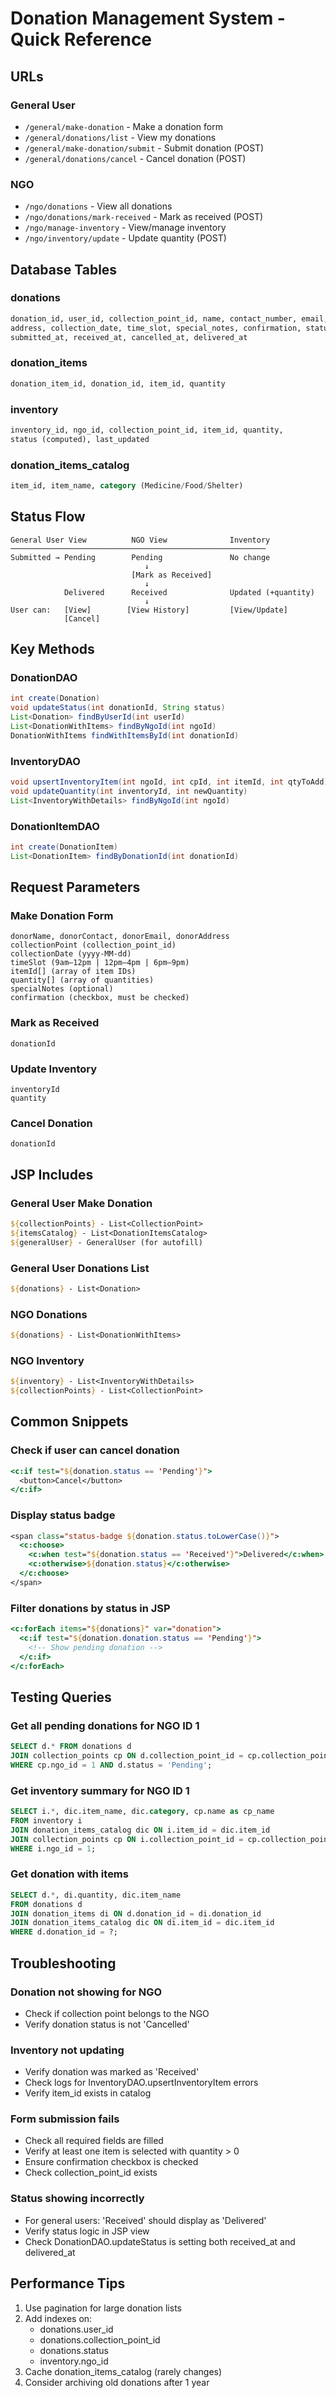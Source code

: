 # Donation Management System - Quick Reference

## URLs

### General User
- `/general/make-donation` - Make a donation form
- `/general/donations/list` - View my donations
- `/general/make-donation/submit` - Submit donation (POST)
- `/general/donations/cancel` - Cancel donation (POST)

### NGO
- `/ngo/donations` - View all donations
- `/ngo/donations/mark-received` - Mark as received (POST)
- `/ngo/manage-inventory` - View/manage inventory
- `/ngo/inventory/update` - Update quantity (POST)

## Database Tables

### donations
```sql
donation_id, user_id, collection_point_id, name, contact_number, email, 
address, collection_date, time_slot, special_notes, confirmation, status,
submitted_at, received_at, cancelled_at, delivered_at
```

### donation_items
```sql
donation_item_id, donation_id, item_id, quantity
```

### inventory
```sql
inventory_id, ngo_id, collection_point_id, item_id, quantity, 
status (computed), last_updated
```

### donation_items_catalog
```sql
item_id, item_name, category (Medicine/Food/Shelter)
```

## Status Flow

```
General User View          NGO View              Inventory
─────────────────────────────────────────────────────────
Submitted → Pending        Pending               No change
                              ↓
                           [Mark as Received]
                              ↓
            Delivered      Received              Updated (+quantity)
                              ↓
User can:   [View]        [View History]         [View/Update]
            [Cancel]
```

## Key Methods

### DonationDAO
```java
int create(Donation)
void updateStatus(int donationId, String status)
List<Donation> findByUserId(int userId)
List<DonationWithItems> findByNgoId(int ngoId)
DonationWithItems findWithItemsById(int donationId)
```

### InventoryDAO
```java
void upsertInventoryItem(int ngoId, int cpId, int itemId, int qtyToAdd)
void updateQuantity(int inventoryId, int newQuantity)
List<InventoryWithDetails> findByNgoId(int ngoId)
```

### DonationItemDAO
```java
int create(DonationItem)
List<DonationItem> findByDonationId(int donationId)
```

## Request Parameters

### Make Donation Form
```
donorName, donorContact, donorEmail, donorAddress
collectionPoint (collection_point_id)
collectionDate (yyyy-MM-dd)
timeSlot (9am–12pm | 12pm–4pm | 6pm–9pm)
itemId[] (array of item IDs)
quantity[] (array of quantities)
specialNotes (optional)
confirmation (checkbox, must be checked)
```

### Mark as Received
```
donationId
```

### Update Inventory
```
inventoryId
quantity
```

### Cancel Donation
```
donationId
```

## JSP Includes

### General User Make Donation
```jsp
${collectionPoints} - List<CollectionPoint>
${itemsCatalog} - List<DonationItemsCatalog>
${generalUser} - GeneralUser (for autofill)
```

### General User Donations List
```jsp
${donations} - List<Donation>
```

### NGO Donations
```jsp
${donations} - List<DonationWithItems>
```

### NGO Inventory
```jsp
${inventory} - List<InventoryWithDetails>
${collectionPoints} - List<CollectionPoint>
```

## Common Snippets

### Check if user can cancel donation
```jsp
<c:if test="${donation.status == 'Pending'}">
  <button>Cancel</button>
</c:if>
```

### Display status badge
```jsp
<span class="status-badge ${donation.status.toLowerCase()}">
  <c:choose>
    <c:when test="${donation.status == 'Received'}">Delivered</c:when>
    <c:otherwise>${donation.status}</c:otherwise>
  </c:choose>
</span>
```

### Filter donations by status in JSP
```jsp
<c:forEach items="${donations}" var="donation">
  <c:if test="${donation.donation.status == 'Pending'}">
    <!-- Show pending donation -->
  </c:if>
</c:forEach>
```

## Testing Queries

### Get all pending donations for NGO ID 1
```sql
SELECT d.* FROM donations d
JOIN collection_points cp ON d.collection_point_id = cp.collection_point_id
WHERE cp.ngo_id = 1 AND d.status = 'Pending';
```

### Get inventory summary for NGO ID 1
```sql
SELECT i.*, dic.item_name, dic.category, cp.name as cp_name
FROM inventory i
JOIN donation_items_catalog dic ON i.item_id = dic.item_id
JOIN collection_points cp ON i.collection_point_id = cp.collection_point_id
WHERE i.ngo_id = 1;
```

### Get donation with items
```sql
SELECT d.*, di.quantity, dic.item_name
FROM donations d
JOIN donation_items di ON d.donation_id = di.donation_id
JOIN donation_items_catalog dic ON di.item_id = dic.item_id
WHERE d.donation_id = ?;
```

## Troubleshooting

### Donation not showing for NGO
- Check if collection point belongs to the NGO
- Verify donation status is not 'Cancelled'

### Inventory not updating
- Verify donation was marked as 'Received'
- Check logs for InventoryDAO.upsertInventoryItem errors
- Verify item_id exists in catalog

### Form submission fails
- Check all required fields are filled
- Verify at least one item is selected with quantity > 0
- Ensure confirmation checkbox is checked
- Check collection_point_id exists

### Status showing incorrectly
- For general users: 'Received' should display as 'Delivered'
- Verify status logic in JSP view
- Check DonationDAO.updateStatus is setting both received_at and delivered_at

## Performance Tips

1. Use pagination for large donation lists
2. Add indexes on:
   - donations.user_id
   - donations.collection_point_id
   - donations.status
   - inventory.ngo_id
3. Cache donation_items_catalog (rarely changes)
4. Consider archiving old donations after 1 year
